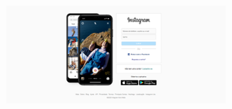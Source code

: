 ![Imagem do projeto](https://github.com/Miguel-Possamai-Goncalves/Clone-Login-Instagram/blob/main/home-insta.png)
